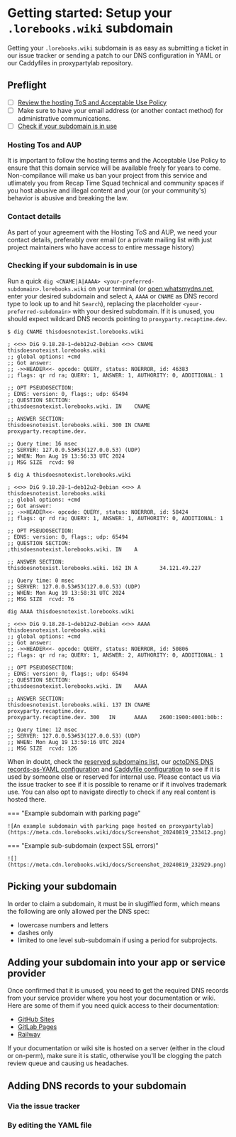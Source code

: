 # Getting started: Setup your `.lorebooks.wiki` subdomain

Getting your `.lorebooks.wiki` subdomain is as easy as submitting a ticket in our issue tracker
or sending a patch to our DNS configuration in YAML or our Caddyfiles in proxypartylab repository.

## Preflight

* [ ] [Review the hosting ToS and Acceptable Use Policy](../legal/tos.md)
* [ ] Make sure to have your email address (or another contact method) for administrative communications.
* [ ] [Check if your subdomain is in use](#checking-if-your-subdomain-is-in-use)

### Hosting Tos and AUP

It is important to follow the hosting terms and the Acceptable Use Policy to ensure that this
domain service will be available freely for years to come. Non-compilance will make us ban
your project from this service and utlimately you from Recap Time Squad technical and
community spaces if you host abusive and illegal content and your (or your community's)
behavior is abusive and breaking the law.

### Contact details

As part of your agreement with the Hosting ToS and AUP, we need your contact details,
preferably over email (or a private mailing list with just project maintainers who have
access to entire message history)

### Checking if your subdomain is in use

Run a quick `dig <CNAME|A|AAAA> <your-preferred-subdomain>.lorebooks.wiki` on your terminal
(or [open whatsmydns.net](https://whatsmydns.net), enter your desired subdomain and select
`A`, `AAAA` or `CNAME` as DNS record type to look up to and hit `Search`), replacing the
placeholder `<your-preferred-subdomain>` with your desired subdomain. If it is unused,
you should expect wildcard DNS records pointing to `proxyparty.recaptime.dev`.

```
$ dig CNAME thisdoesnotexist.lorebooks.wiki

; <<>> DiG 9.18.28-1~deb12u2-Debian <<>> CNAME thisdoesnotexist.lorebooks.wiki
;; global options: +cmd
;; Got answer:
;; ->>HEADER<<- opcode: QUERY, status: NOERROR, id: 46383
;; flags: qr rd ra; QUERY: 1, ANSWER: 1, AUTHORITY: 0, ADDITIONAL: 1

;; OPT PSEUDOSECTION:
; EDNS: version: 0, flags:; udp: 65494
;; QUESTION SECTION:
;thisdoesnotexist.lorebooks.wiki. IN    CNAME

;; ANSWER SECTION:
thisdoesnotexist.lorebooks.wiki. 300 IN CNAME   proxyparty.recaptime.dev.

;; Query time: 16 msec
;; SERVER: 127.0.0.53#53(127.0.0.53) (UDP)
;; WHEN: Mon Aug 19 13:56:33 UTC 2024
;; MSG SIZE  rcvd: 98

$ dig A thisdoesnotexist.lorebooks.wiki

; <<>> DiG 9.18.28-1~deb12u2-Debian <<>> A thisdoesnotexist.lorebooks.wiki
;; global options: +cmd
;; Got answer:
;; ->>HEADER<<- opcode: QUERY, status: NOERROR, id: 58424
;; flags: qr rd ra; QUERY: 1, ANSWER: 1, AUTHORITY: 0, ADDITIONAL: 1

;; OPT PSEUDOSECTION:
; EDNS: version: 0, flags:; udp: 65494
;; QUESTION SECTION:
;thisdoesnotexist.lorebooks.wiki. IN    A

;; ANSWER SECTION:
thisdoesnotexist.lorebooks.wiki. 162 IN A       34.121.49.227

;; Query time: 0 msec
;; SERVER: 127.0.0.53#53(127.0.0.53) (UDP)
;; WHEN: Mon Aug 19 13:58:31 UTC 2024
;; MSG SIZE  rcvd: 76

dig AAAA thisdoesnotexist.lorebooks.wiki

; <<>> DiG 9.18.28-1~deb12u2-Debian <<>> AAAA thisdoesnotexist.lorebooks.wiki
;; global options: +cmd
;; Got answer:
;; ->>HEADER<<- opcode: QUERY, status: NOERROR, id: 50806
;; flags: qr rd ra; QUERY: 1, ANSWER: 2, AUTHORITY: 0, ADDITIONAL: 1

;; OPT PSEUDOSECTION:
; EDNS: version: 0, flags:; udp: 65494
;; QUESTION SECTION:
;thisdoesnotexist.lorebooks.wiki. IN    AAAA

;; ANSWER SECTION:
thisdoesnotexist.lorebooks.wiki. 137 IN CNAME   proxyparty.recaptime.dev.
proxyparty.recaptime.dev. 300   IN      AAAA    2600:1900:4001:b0b::

;; Query time: 12 msec
;; SERVER: 127.0.0.53#53(127.0.0.53) (UDP)
;; WHEN: Mon Aug 19 13:59:16 UTC 2024
;; MSG SIZE  rcvd: 126

```

When in doubt, check the [reserved subdomains list], our [octoDNS DNS records-as-YAML configuration]
and [Caddyfile configuration] to see if it is used by someone else or reserved for internal use.
Please contact us via the issue tracker to see if it is possible to rename or if it involves
trademark use. You can also opt to navigate directly to check if any real content is hosted there.

=== "Example subdomain with parking page"

    ![An example subdomain with parking page hosted on proxypartylab](https://meta.cdn.lorebooks.wiki/docs/Screenshot_20240819_233412.png)

=== "Example sub-subdomain (expect SSL errors)"

    ![](https://meta.cdn.lorebooks.wiki/docs/Screenshot_20240819_232929.png)

## Picking your subdomain

In order to claim a subdomain, it must be in slugiffied form,
which means the following are only allowed per the DNS spec:

* lowercase numbers and letters
* dashes only
* limited to one level sub-subdomain if using a period for subprojects.

## Adding your subdomain into your app or service provider

Once confirmed that it is unused, you need to get the required DNS records from your
service provider where you host your documentation or wiki. Here are some of them if
you need quick access to their documentation:

* [GitHub Sites](https://docs.github.com/en/pages/configuring-a-custom-domain-for-your-github-pages-site/about-custom-domains-and-github-pages)
* [GitLab Pages](https://docs.gitlab.com/ee/user/project/pages/custom_domains_ssl_tls_certification/)
* [Railway](https://docs.railway.app/guides/public-networking#custom-domains)

If your documentation or wiki site is hosted on a server (either in the cloud or on-perm),
make sure it is static, otherwise you'll be clogging the patch review queue and causing
us headaches.

## Adding DNS records to your subdomain

### Via the issue tracker


### By editing the YAML file



[reserved subdomains list]: ./reserved-subdomains.md
[octoDNS DNS records-as-YAML configuration]: https://github.com/recaptime-dev/infraops/blob/main/dns/lorebooks.wiki.yaml
[Caddyfile configuration]: https://github.com/recaptime-dev/proxyparty-caddy/blob/main/config/caddy/gcp/projects/lorebooks-wiki.Caddyfile